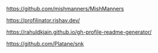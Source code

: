 https://github.com/mishmanners/MishManners

https://profilinator.rishav.dev/

https://rahuldkjain.github.io/gh-profile-readme-generator/

https://github.com/Platane/snk

